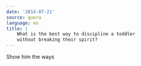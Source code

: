 ```yaml
---
date: '2014-07-21'
source: quora
language: en
title: |
    What is the best way to discipline a toddler
    without breaking their spirit?
---
```


Show him the ways
